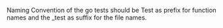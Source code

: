 Naming Convention of the go tests should be Test as prefix for function names and the _test as suffix for the file names.